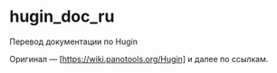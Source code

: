 # hugin_doc_ru
Перевод документации по Hugin

Оригинал — [https://wiki.panotools.org/Hugin] и далее по ссылкам.


